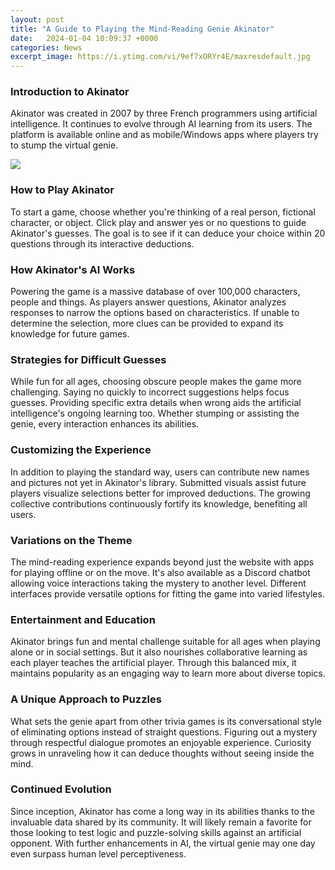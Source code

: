 ```yaml
---
layout: post
title: "A Guide to Playing the Mind-Reading Genie Akinator"
date:   2024-01-04 10:09:37 +0000
categories: News
excerpt_image: https://i.ytimg.com/vi/9ef7xORYr4E/maxresdefault.jpg
---
```

### Introduction to Akinator
Akinator was created in 2007 by three French programmers using artificial intelligence. It continues to evolve through AI learning from its users. The platform is available online and as mobile/Windows apps where players try to stump the virtual genie. 


![](https://i.ytimg.com/vi/9ef7xORYr4E/maxresdefault.jpg)
### How to Play Akinator
To start a game, choose whether you're thinking of a real person, fictional character, or object. Click play and answer yes or no questions to guide Akinator's guesses. The goal is to see if it can deduce your choice within 20 questions through its interactive deductions.

### How Akinator's AI Works  
Powering the game is a massive database of over 100,000 characters, people and things. As players answer questions, Akinator analyzes responses to narrow the options based on characteristics. If unable to determine the selection, more clues can be provided to expand its knowledge for future games.

### Strategies for Difficult Guesses
While fun for all ages, choosing obscure people makes the game more challenging. Saying no quickly to incorrect suggestions helps focus guesses. Providing specific extra details when wrong aids the artificial intelligence's ongoing learning too. Whether stumping or assisting the genie, every interaction enhances its abilities.

### Customizing the Experience
In addition to playing the standard way, users can contribute new names and pictures not yet in Akinator's library. Submitted visuals assist future players visualize selections better for improved deductions. The growing collective contributions continuously fortify its knowledge, benefiting all users.

### Variations on the Theme  
The mind-reading experience expands beyond just the website with apps for playing offline or on the move. It's also available as a Discord chatbot allowing voice interactions taking the mystery to another level. Different interfaces provide versatile options for fitting the game into varied lifestyles.

### Entertainment and Education
Akinator brings fun and mental challenge suitable for all ages when playing alone or in social settings. But it also nourishes collaborative learning as each player teaches the artificial player. Through this balanced mix, it maintains popularity as an engaging way to learn more about diverse topics.

### A Unique Approach to Puzzles
What sets the genie apart from other trivia games is its conversational style of eliminating options instead of straight questions. Figuring out a mystery through respectful dialogue promotes an enjoyable experience. Curiosity grows in unraveling how it can deduce thoughts without seeing inside the mind. 

### Continued Evolution  
Since inception, Akinator has come a long way in its abilities thanks to the invaluable data shared by its community. It will likely remain a favorite for those looking to test logic and puzzle-solving skills against an artificial opponent. With further enhancements in AI, the virtual genie may one day even surpass human level perceptiveness.